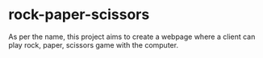 # rock-paper-scissors
As per the name, this project aims to create a webpage where a client can play rock, paper, scissors game with the computer. 
